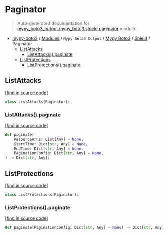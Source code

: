 # Paginator

> Auto-generated documentation for [mypy_boto3_output.mypy_boto3.shield.paginator](https://github.com/vemel/mypy_boto3/blob/master/mypy_boto3_output/mypy_boto3/shield/paginator.py) module.

- [mypy-boto3](../../../README.md#mypy_boto3) / [Modules](../../../MODULES.md#mypy-boto3-modules) / `Mypy Boto3 Output` / [Mypy Boto3](../index.md#mypy-boto3) / [Shield](index.md#shield) / Paginator
    - [ListAttacks](#listattacks)
        - [ListAttacks().paginate](#listattackspaginate)
    - [ListProtections](#listprotections)
        - [ListProtections().paginate](#listprotectionspaginate)

## ListAttacks

[[find in source code]](https://github.com/vemel/mypy_boto3/blob/master/mypy_boto3_output/mypy_boto3/shield/paginator.py#L10)

```python
class ListAttacks(Paginator):
```

### ListAttacks().paginate

[[find in source code]](https://github.com/vemel/mypy_boto3/blob/master/mypy_boto3_output/mypy_boto3/shield/paginator.py#L13)

```python
def paginate(
    ResourceArns: List[Any] = None,
    StartTime: Dict[str, Any] = None,
    EndTime: Dict[str, Any] = None,
    PaginationConfig: Dict[str, Any] = None,
) -> Dict[str, Any]:
```

## ListProtections

[[find in source code]](https://github.com/vemel/mypy_boto3/blob/master/mypy_boto3_output/mypy_boto3/shield/paginator.py#L23)

```python
class ListProtections(Paginator):
```

### ListProtections().paginate

[[find in source code]](https://github.com/vemel/mypy_boto3/blob/master/mypy_boto3_output/mypy_boto3/shield/paginator.py#L26)

```python
def paginate(PaginationConfig: Dict[str, Any] = None) -> Dict[str, Any]:
```
